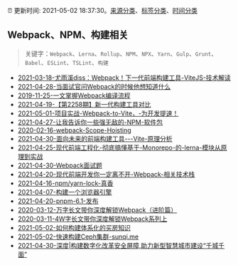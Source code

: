 :alarm_clock: 更新时间: 2021-05-02 18:37:30。[来源分类](../README.md)、[标签分类](../TAGS.md)、[时间分类](../TIMELINE.md)

## Webpack、NPM、构建相关


> 关键字：`Webpack`、`Lerna`、`Rollup`、`NPM`、`NPX`、`Yarn`、`Gulp`、`Grunt`、`Babel`、`ESLint`、`TSLint`、`构建`



- [2021-03-18-尤雨溪diss：Webpack！下一代前端构建工具-ViteJS-技术解读](https://www.ershicimi.com/p/2dc24e357776e8fd2834a6907765530a) 
- [2021-04-28-当面试官问Webpack的时候他想知道什么](https://www.ershicimi.com/p/97d4ca815ea6ec7a592b4cbc3d5b8aad) 
- [2019-11-25-一文掌握Webpack编译流程](https://www.ershicimi.com/p/a47e055b404be5ccb5898cd673c569c6) 
- [2021-04-19-【第2258期】新一代构建工具对比](https://www.ershicimi.com/p/f615ac506625b9ce04ad31a89c055a02) 
- [2021-05-01-项目实战-Webpack-to-Vite，-为开发提速！](https://www.ershicimi.com/p/b2c44d458abd6573adc801968db7edf3) 
- [2021-04-27-让我告诉你一些强无敌的-NPM-软件包](https://www.ershicimi.com/p/be22088b65ad4a5b4408379f93828bd7) 
- [2020-02-16-webpack-Scope-Hoisting](https://www.ershicimi.com/p/77632bc7cbc490c22556d88785034320) 
- [2021-04-30-面向未来的前端构建工具---Vite-原理分析](https://www.ershicimi.com/p/07cc4238b97ed29773ab98a2259b0206) 
- [2021-04-25-现代前端工程化-彻底搞懂基于-Monorepo-的-lerna-模块从原理到实战](https://www.ershicimi.com/p/aa316ff1fab153e9e2dc1245cd537823) 
- [2021-04-30-Webpack面试题](https://www.ershicimi.com/p/617a09bd4f8884461a6852cd3e8f25ee) 
- [2021-04-20-现代前端开发你一定离不开-Webpack-相关技术栈](https://www.ershicimi.com/p/4e9689ceed74edcc9e4f98b74a76b17f) 
- [2021-04-16-npm/yarn-lock-真香](https://www.ershicimi.com/p/5e62692a7e794241024c3798977f097d) 
- [2021-04-07-构建一个浏览器引擎](https://www.ershicimi.com/p/ac600b016c39d194cc371e73326bb674) 
- [2021-04-20-pnpm-6.1-发布](https://www.ershicimi.com/p/4224fa6d39c6d08ba200bc9f4282461b) 
- [2020-03-12-万字长文带你深度解锁Webpack（进阶篇）](https://www.ershicimi.com/p/d1a2be7e4e1914628f25d2a91506a019) 
- [2020-03-11-4W字长文带你深度解锁Webpack系列上](https://www.ershicimi.com/p/13d5f7aa90b75c9a63efce45140f4db4) 
- [2021-05-02-如何构建体系化的买房知识](https://www.v2ex.com/t/774691) 
- [2021-05-02-快速构建Ceph集群-sunqi.me](https://blogread.cn/news/go.php?idItem=14318&url=http%3A%2F%2Fsunqi.me%2F2020%2F09%2F12%2F%25E5%25BF%25AB%25E9%2580%259F%25E6%259E%2584%25E5%25BB%25BACeph%25E9%259B%2586%25E7%25BE%25A4%2F%3Fcomefrom%3Dhttps%253A%252F%252Fblogread.cn%252Fnews%252F) 
- [2021-04-30-深度|构建数字化改革安全屏障,助力新型智慧城市建设“千城千面”](https://sec.thief.one/article_content?a_id=2fc12806697c8f873fd57b66ff84603a) 